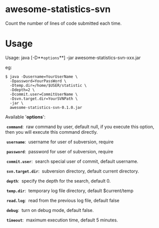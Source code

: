 # awesome-statistics-svn
Count the number of lines of code submitted each time.

# Usage
Usage:
    java [-D**`options`**] -jar awesome-statistics-svn-xxx.jar

eg:

```shell
$ java -Dusername=YourUserName \
  -Dpassword=YourPassWord \
  -Dtemp.dir=/home/$USER/statistic \
  -Ddepth=2 \
  -Dcommit.user=CommitUserName \
  -Dsvn.target.dir=YourSVNPath \
  -jar \
  awesome-statistics-svn-0.1.0.jar
```

Available '**options**':

​    **`command`**:
​        raw command by user, default null, if you execute this option, then you will execute this command directly.

​    **`username`**:
​        username for user of subversion, require

​    **`password`**:
​        password for user of subversion, require

​    **`commit.user`**:
​        search special user of commit, default username.

​    **`svn.target.dir`**:
​        subversion directory, default current directory.

​    **`depth`**:
​        specify the depth for the search, default 0.

​    **`temp.dir`**:
​        temporary log file directory, default $current/temp

​    **`read.log`**:
​        read from the previous log file, default false

​    **`debug`**:
​        turn on debug mode, default false.

​    **`timeout`**:
​        maximum execution time, default 5 minutes.

